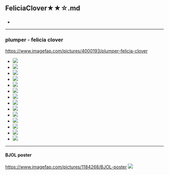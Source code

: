 ## FeliciaClover★★☆.md
### 

- ![]()
---
### plumper - felicia clover
https://www.imagefap.com/pictures/4000193/plumper-felicia-clover
- ![](https://x.imagefapusercontent.com/u/willy_wang-kerr/4000193/1892396345/1_(18).jpg)
- ![](https://x.imagefapusercontent.com/u/willy_wang-kerr/4000193/704299243/1_(21).jpg)
- ![](https://x.imagefapusercontent.com/u/willy_wang-kerr/4000193/1343506369/1_(23).jpg)
- ![](https://x.imagefapusercontent.com/u/willy_wang-kerr/4000193/690753176/1_(24).jpg)
- ![](https://x.imagefapusercontent.com/u/willy_wang-kerr/4000193/743718224/1_(32).jpg)
- ![](https://x.imagefapusercontent.com/u/willy_wang-kerr/4000193/1279279515/1_(34).jpg)
- ![](https://x.imagefapusercontent.com/u/willy_wang-kerr/4000193/1900662828/1_(35).jpg)
- ![](https://x.imagefapusercontent.com/u/willy_wang-kerr/4000193/1390453974/1_(41).jpg)
- ![](https://x.imagefapusercontent.com/u/willy_wang-kerr/4000193/1562084784/1_(45).jpg)
- ![](https://x.imagefapusercontent.com/u/willy_wang-kerr/4000193/1798763922/1_(61).jpg)
- ![](https://x.imagefapusercontent.com/u/willy_wang-kerr/4000193/1507918357/1_(62).jpg)
- ![](https://x.imagefapusercontent.com/u/willy_wang-kerr/4000193/1977249510/1_(64).jpg)
- ![](https://x.imagefapusercontent.com/u/willy_wang-kerr/4000193/755037616/1_(73).jpg)
- ![](https://x.imagefapusercontent.com/u/willy_wang-kerr/4000193/1060650146/1_(78).jpg)
---
#### BJOL poster
https://www.imagefap.com/pictures/1184268/BJOL-poster
![](https://x.imagefapusercontent.com/u/pomupuri/1184268/11416064/_1005_Kaori.jpg)
